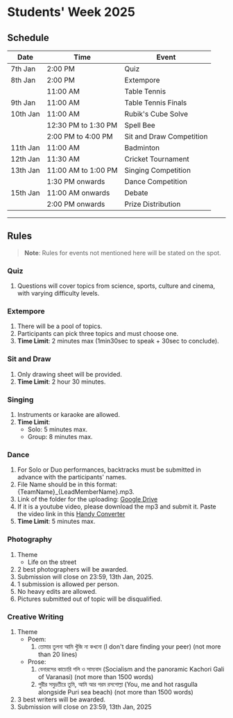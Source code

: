 # Students' Week 2025

## Schedule

| Date     | Time                | Event                    |
| -------- | ------------------- | ------------------------ |
| 7th Jan  | 2:00 PM             | Quiz                     |
| 8th Jan  | 2:00 PM             | Extempore                |
|          | 11:00 AM            | Table Tennis             |
| 9th Jan  | 11:00 AM            | Table Tennis Finals      |
| 10th Jan | 11:00 AM            | Rubik's Cube Solve       |
|          | 12:30 PM to 1:30 PM | Spell Bee                |
|          | 2:00 PM to 4:00 PM  | Sit and Draw Competition |
| 11th Jan | 11:00 AM            | Badminton                |
| 12th Jan | 11:30 AM            | Cricket Tournament       |
| 13th Jan | 11:00 AM to 1:00 PM | Singing Competition      |
|          | 1:30 PM onwards     | Dance Competition        |
| 15th Jan | 11:00 AM onwards    | Debate                   |
|          | 2:00 PM onwards     | Prize Distribution       |

---

## Rules

> **Note**: Rules for events not mentioned here will be stated on the spot.

### Quiz

1. Questions will cover topics from science, sports, culture and cinema, with varying difficulty levels.

### Extempore

1. There will be a pool of topics.
2. Participants can pick three topics and must choose one.
3. **Time Limit**: 2 minutes max (1min30sec to speak + 30sec to conclude).

### Sit and Draw

1. Only drawing sheet will be provided.
2. **Time Limit**: 2 hour 30 minutes.

### Singing

1. Instruments or karaoke are allowed.
2. **Time Limit**:
   - Solo: 5 minutes max.
   - Group: 8 minutes max.

### Dance

1. For Solo or Duo performances, backtracks must be submitted in advance with the participants' names.
2. File Name should be in this format: {TeamName}\_{LeadMemberName}.mp3.
3. Link of the folder for the uploading: [Google Drive](https://drive.google.com/drive/folders/1hW3mRFd8cDYD1MtF-_Ou3Dvp8kVznAhG?usp=sharing)
4. If it is a youtube video, please download the mp3 and submit it. Paste the video link in this [Handy Converter](https://ytmp3.la/B0Q9/)
5. **Time Limit**: 5 minutes max.

### Photography

1. Theme
   - Life on the street
2. 2 best photographers will be awarded.
3. Submission will close on 23:59, 13th Jan, 2025.
4. 1 submission is allowed per person.
5. No heavy edits are allowed.
6. Pictures submitted out of topic will be disqualified.

### Creative Writing

1. Theme
   - Poem:
     1. তোমার তুলনা আমি খুঁজি না কখনো (I don't dare finding your peer) (not more than 20 lines)
   - Prose:
     1. বেনারসের কাচোরি গলি ও সাম্যবাদ (Socialism and the panoramic Kachori Gali of Varanasi) (not more than 1500 words)
     2. পুরীর সমুদ্রতীরে তুমি, আমি আর গরম রসগোল্লা (You, me and hot rasgulla alongside Puri sea beach) (not more than 1500 words)
2. 3 best writers will be awarded.
3. Submission will close on 23:59, 13th Jan, 2025
